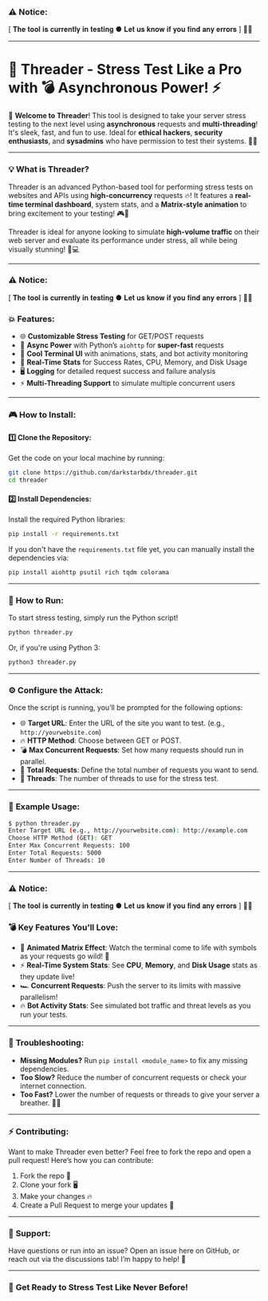### ⚠️ **Notice:**
[ 𝐓𝐡𝐞 𝐭𝐨𝐨𝐥 𝐢𝐬 𝐜𝐮𝐫𝐫𝐞𝐧𝐭𝐥𝐲 𝐢𝐧 𝐭𝐞𝐬𝐭𝐢𝐧𝐠 ● 𝐋𝐞𝐭 𝐮𝐬 𝐤𝐧𝐨𝐰 𝐢𝐟 𝐲𝐨𝐮 𝐟𝐢𝐧𝐝 𝐚𝐧𝐲 𝐞𝐫𝐫𝐨𝐫𝐬 ] 🚨🔧

---

# 🚀 **Threader** - **Stress Test Like a Pro** with 💣 **Asynchronous Power!** ⚡

🎉 **Welcome to Threader**! This tool is designed to take your server stress testing to the next level using **asynchronous** requests and **multi-threading**! It's sleek, fast, and fun to use. Ideal for **ethical hackers**, **security enthusiasts**, and **sysadmins** who have permission to test their systems. 🚀💥

---

### 💡 **What is Threader?**

Threader is an advanced Python-based tool for performing stress tests on websites and APIs using **high-concurrency** requests 🔥! It features a **real-time terminal dashboard**, system stats, and a **Matrix-style animation** to bring excitement to your testing! 🎮🔨

Threader is ideal for anyone looking to simulate **high-volume traffic** on their web server and evaluate its performance under stress, all while being visually stunning! 🎨💻

---

### ⚠️ **Notice:**
[ 𝐓𝐡𝐞 𝐭𝐨𝐨𝐥 𝐢𝐬 𝐜𝐮𝐫𝐫𝐞𝐧𝐭𝐥𝐲 𝐢𝐧 𝐭𝐞𝐬𝐭𝐢𝐧𝐠 ● 𝐋𝐞𝐭 𝐮𝐬 𝐤𝐧𝐨𝐰 𝐢𝐟 𝐲𝐨𝐮 𝐟𝐢𝐧𝐝 𝐚𝐧𝐲 𝐞𝐫𝐫𝐨𝐫𝐬 ] 🚨🔧

### 💥 **Features:**
- 🌐 **Customizable Stress Testing** for GET/POST requests
- 🚀 **Async Power** with Python’s `aiohttp` for **super-fast** requests
- 🎨 **Cool Terminal UI** with animations, stats, and bot activity monitoring
- 🧨 **Real-Time Stats** for Success Rates, CPU, Memory, and Disk Usage
- 🖥️ **Logging** for detailed request success and failure analysis
- ⚡ **Multi-Threading Support** to simulate multiple concurrent users

---

### 🎮 **How to Install:**

#### 1️⃣ **Clone the Repository:**
Get the code on your local machine by running:

```bash
git clone https://github.com/darkstarbdx/threader.git
cd threader
```

#### 2️⃣ **Install Dependencies:**
Install the required Python libraries:

```bash
pip install -r requirements.txt
```

If you don't have the `requirements.txt` file yet, you can manually install the dependencies via:

```bash
pip install aiohttp psutil rich tqdm colorama
```

---

### 🚀 **How to Run:**

To start stress testing, simply run the Python script!

```bash
python threader.py
```

Or, if you're using Python 3:

```bash
python3 threader.py
```

---

### ⚙️ **Configure the Attack:**

Once the script is running, you’ll be prompted for the following options:

- 🌐 **Target URL**: Enter the URL of the site you want to test. (e.g., `http://yourwebsite.com`)
- 🔥 **HTTP Method**: Choose between GET or POST.
- 💣 **Max Concurrent Requests**: Set how many requests should run in parallel.
- 🔄 **Total Requests**: Define the total number of requests you want to send.
- 🧨 **Threads**: The number of threads to use for the stress test.

---

### 🎯 **Example Usage:**

```bash
$ python threader.py
Enter Target URL (e.g., http://yourwebsite.com): http://example.com
Choose HTTP Method (GET): GET
Enter Max Concurrent Requests: 100
Enter Total Requests: 5000
Enter Number of Threads: 10
```

---

### ⚠️ **Notice:**
[ 𝐓𝐡𝐞 𝐭𝐨𝐨𝐥 𝐢𝐬 𝐜𝐮𝐫𝐫𝐞𝐧𝐭𝐥𝐲 𝐢𝐧 𝐭𝐞𝐬𝐭𝐢𝐧𝐠 ● 𝐋𝐞𝐭 𝐮𝐬 𝐤𝐧𝐨𝐰 𝐢𝐟 𝐲𝐨𝐮 𝐟𝐢𝐧𝐝 𝐚𝐧𝐲 𝐞𝐫𝐫𝐨𝐫𝐬 ] 🚨🔧

### 💣 **Key Features You’ll Love:**
- 🌈 **Animated Matrix Effect**: Watch the terminal come to life with symbols as your requests go wild! 💚
- ⚡ **Real-Time System Stats**: See **CPU**, **Memory**, and **Disk Usage** stats as they update live!
- 🏎️ **Concurrent Requests**: Push the server to its limits with massive parallelism!
- 🔥 **Bot Activity Stats**: See simulated bot traffic and threat levels as you run your tests.

---

### 🧰 **Troubleshooting:**

- **Missing Modules?** Run `pip install <module_name>` to fix any missing dependencies.
- **Too Slow?** Reduce the number of concurrent requests or check your internet connection.
- **Too Fast?** Lower the number of requests or threads to give your server a breather. 🧘‍♂️

---

### ⚡ **Contributing**:

Want to make Threader even better? Feel free to fork the repo and open a pull request! Here’s how you can contribute:

1. Fork the repo 🍴
2. Clone your fork 🖥️
3. Make your changes 🔥
4. Create a Pull Request to merge your updates 🚀

---

### 🤖 **Support:**

Have questions or run into an issue? Open an issue here on GitHub, or reach out via the discussions tab! I’m happy to help! 💬

---

### 🎉 **Get Ready to Stress Test Like Never Before!**
```
